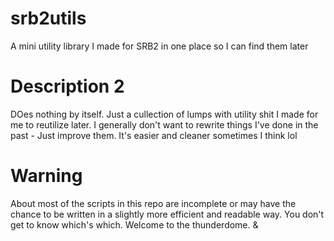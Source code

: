 # srb2utils
A mini utility library I made for SRB2 in one place so I can find them later

# Description 2
DOes nothing by itself.
Just a cullection of lumps with utility shit I made for me to reutilize later.
I generally don't want to rewrite things I've done in the past - Just improve them.
It's easier and cleaner sometimes I think lol

# Warning
About most of the scripts in this repo are incomplete or may have the chance to be written in a slightly more efficient and readable way.
You don't get to know which's which. Welcome to the thunderdome.
&